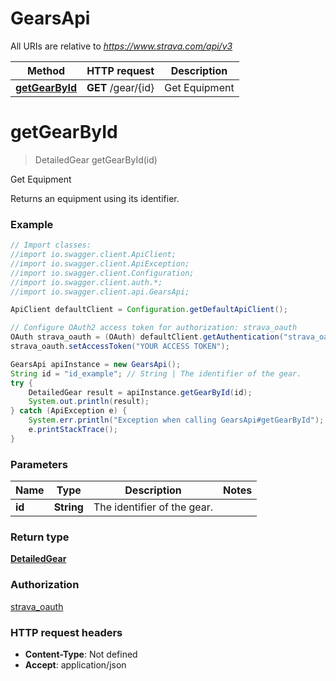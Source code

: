 # GearsApi

All URIs are relative to *https://www.strava.com/api/v3*

Method | HTTP request | Description
------------- | ------------- | -------------
[**getGearById**](GearsApi.md#getGearById) | **GET** /gear/{id} | Get Equipment

<a name="getGearById"></a>
# **getGearById**
> DetailedGear getGearById(id)

Get Equipment

Returns an equipment using its identifier.

### Example
```java
// Import classes:
//import io.swagger.client.ApiClient;
//import io.swagger.client.ApiException;
//import io.swagger.client.Configuration;
//import io.swagger.client.auth.*;
//import io.swagger.client.api.GearsApi;

ApiClient defaultClient = Configuration.getDefaultApiClient();

// Configure OAuth2 access token for authorization: strava_oauth
OAuth strava_oauth = (OAuth) defaultClient.getAuthentication("strava_oauth");
strava_oauth.setAccessToken("YOUR ACCESS TOKEN");

GearsApi apiInstance = new GearsApi();
String id = "id_example"; // String | The identifier of the gear.
try {
    DetailedGear result = apiInstance.getGearById(id);
    System.out.println(result);
} catch (ApiException e) {
    System.err.println("Exception when calling GearsApi#getGearById");
    e.printStackTrace();
}
```

### Parameters

Name | Type | Description  | Notes
------------- | ------------- | ------------- | -------------
 **id** | **String**| The identifier of the gear. |

### Return type

[**DetailedGear**](DetailedGear.md)

### Authorization

[strava_oauth](../README.md#strava_oauth)

### HTTP request headers

 - **Content-Type**: Not defined
 - **Accept**: application/json


